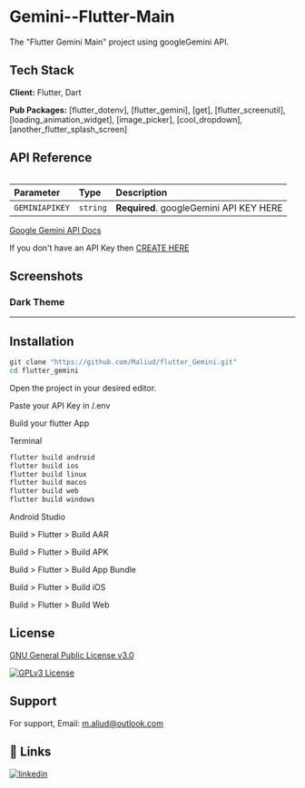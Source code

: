 

# Gemini--Flutter-Main

The "Flutter Gemini Main" project using googleGemini API. 


## Tech Stack

**Client:** Flutter, Dart

**Pub Packages:** [flutter_dotenv], [flutter_gemini], [get], [flutter_screenutil], [loading_animation_widget], [image_picker], [cool_dropdown], [another_flutter_splash_screen]
## API Reference

```/.env
```

| Parameter | Type     | Description                |
| :-------- | :------- | :------------------------- |
| `GEMINIAPIKEY` | `string` | **Required**.  googleGemini API  KEY HERE |

[Google Gemini  API Docs ](https://ai.google.dev/docs)

If you don't have an API Key then [CREATE HERE](https://ai.google.dev/)

## Screenshots


### Dark Theme

---------

## Installation

```bash
git clone "https://github.com/Maliud/flutter_Gemini.git"
cd flutter_gemini
```

Open the project in your desired editor.

Paste your API Key in /.env

Build your flutter App

Terminal
```bash
flutter build android
flutter build ios
flutter build linux
flutter build macos
flutter build web
flutter build windows
```

Android Studio

Build > Flutter > Build AAR

Build > Flutter > Build APK

Build > Flutter > Build App Bundle

Build > Flutter > Build iOS

Build > Flutter > Build Web
## License

[GNU General Public License v3.0](https://github.com/Maliud/weather-app-flutter-main/blob/main/LICENCE)

[![GPLv3 License](https://img.shields.io/badge/License-GPL%20v3-yellow.svg)](https://opensource.org/license/gpl-3-0/)


## Support

For support, Email: m.aliud@outlook.com


## 🔗 Links
[![linkedin](https://img.shields.io/badge/linkedin-0A66C2?style=for-the-badge&logo=linkedin&logoColor=white)](https://www.linkedin.com/in/muhammed-ali-ud-ali76/)

